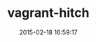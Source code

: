 ---
layout: post
title:  "vagrant-hitch"
repo:   "fup/vagrant-hitch"
date:   2015-02-18 16:59:17
gemurl: https://github.com/fup/vagrant-hitch
---